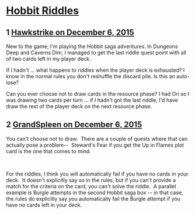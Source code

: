 # [Hobbit Riddles](https://community.fantasyflightgames.com/topic/195129-hobbit-riddles/)

## 1 [Hawkstrike on December 6, 2015](https://community.fantasyflightgames.com/topic/195129-hobbit-riddles/?do=findComment&comment=1921408)

New to the game; I'm playing the Hobbit saga adventures. In Dungeons Deep and Caverns Dim, I managed to get the last riddle quest point with all of two cards left in my player deck.

If I hadn't ... what happens to riddles when the player deck is exhausted? I know in the normal rules you don't reshuffle the discard pile. Is this an auto-lose?

Can you ever choose not to draw cards in the resource phase? I had Ori so I was drawing two cards per turn ... if I hadn't got the last riddle, I'd have draw the rest of the player deck on the next resource phase.

## 2 [GrandSpleen on December 6, 2015](https://community.fantasyflightgames.com/topic/195129-hobbit-riddles/?do=findComment&comment=1921603)

You can't choose not to draw.  There are a couple of quests where that can actually pose a problem--  Steward's Fear if you get the Up in Flames plot card is the one that comes to mind.

 

For the riddles, I think you will automatically fail if you have no cards in your deck.  It doesn't explicitly say so in the rules, but if you can't provide a match for the criteria on the card, you can't solve the riddle.  A parallel example is Burgle attempts in the second Hobbit saga box -- in that case, the rules do explicitly say you automatically fail the Burgle attempt if you have no cards left in your deck.

